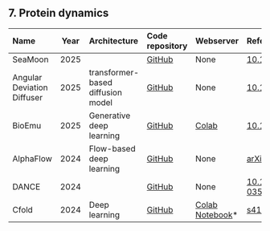 ## 7. Protein dynamics

| **Name**    | **Year** | **Architecture**          | **Code repository**                                         | **Webserver**                                                                 | **Reference**                                           |
|:------------|:--------:|:--------------------------|:------------------------------------------------------------|:-------------------------------------------------------------------------------|:---------------------------------------------------------|
| SeaMoon | 2025     |   | [GitHub](https://github.com/PhyloSofS-Team/seamoon)               | None                                                                           | [10.1016/j.str.2025.06.010](https://doi.org/10.1016/j.str.2025.06.010) |
| Angular Deviation Diffuser | 2025     | transformer-based diffusion model  | [GitHub](https://github.com/AlanYangYi/Angular_Deviation_Diffuser)               | None                                                                           | [10.1101/2025.03.03.6404921](https://doi.org/10.1101/2025.03.03.640492) |
| BioEmu      | 2025     | Generative deep learning  | [GitHub](https://github.com/microsoft/bioemu)               | [Colab](https://colab.research.google.com/github/pablo-arantes/making-it-rain/blob/main/BioEmu.ipynb)                                                                         | [10.1126/science.adv9817](https://doi.org/10.1101/2024.12.05.626885v1) |
| AlphaFlow   | 2024     | Flow-based deep learning  | [GitHub](https://github.com/bjing2016/alphaflow)            | None                                                                           | [arXiv:2402.04845](https://arxiv.org/abs/2402.04845)     |
| DANCE   | 2024     |   | [GitHub](https://github.com/PhyloSofS-Team/DANCE)            | None                                                                           | [10.1038/s41597-024-03524-5](https://doi.org/10.1038/s41597-024-03524-5)     |
| Cfold       | 2024     | Deep learning             | [GitHub](https://github.com/patrickbryant1/Cfold)           | [Colab Notebook](https://colab.research.google.com/github/dina-lab3D/CombFold/blob/master/CombFold.ipynb)* | [s41467-024-51507-2](https://doi.org/10.1038/s41467-024-51507-2) |









